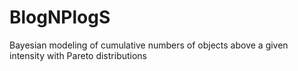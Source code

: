 BlogNPlogS
==========

Bayesian modeling of cumulative numbers of objects above a given intensity with Pareto distributions
